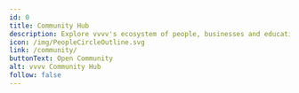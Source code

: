```yaml
---
id: 0
title: Community Hub
description: Explore vvvv's ecosystem of people, businesses and educational institutions
icon: /img/PeopleCircleOutline.svg
link: /community/
buttonText: Open Community
alt: vvvv Community Hub
follow: false
---
```

